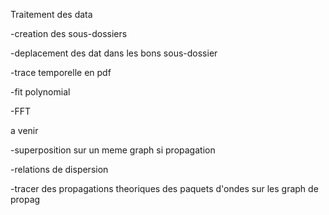 Traitement des data

-creation des sous-dossiers

-deplacement des dat dans les bons sous-dossier

-trace temporelle en pdf

-fit polynomial

-FFT

a venir 


-superposition sur un meme graph si propagation

-relations de dispersion

-tracer des propagations theoriques des paquets d'ondes sur les graph de propag



